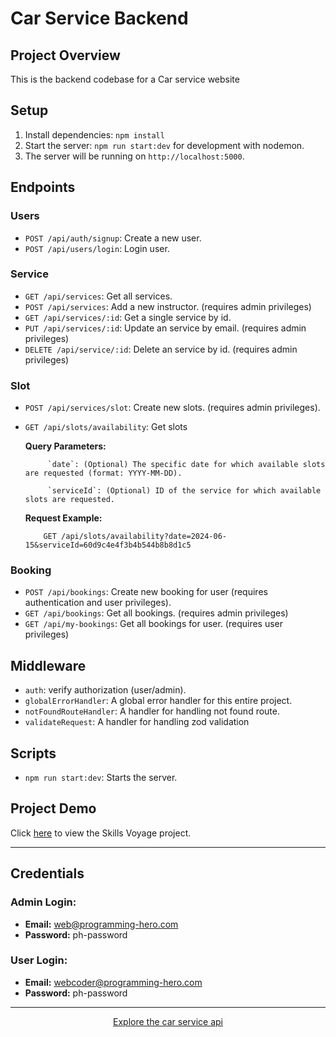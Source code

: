 # Car Service Backend

## Project Overview

This is the backend codebase for a Car service website

## Setup

1. Install dependencies: `npm install`
2. Start the server: `npm run start:dev` for development with nodemon.
3. The server will be running on `http://localhost:5000`.

<!--## Project Structure

- `src/config/db.js`: MongoDB connection setup.
- `src/routes/`: Contains route handlers for different entities (users, instructors, classes, payments, categories).
- `src/controllers/`: Controllers for each entity's CRUD operations.
- `src/middlewares/auth.js`: Authentication and authorization middleware.
- `app.js`: Main application file with configuration and route setup.
- `package.json`: Project metadata and dependencies.-->

## Endpoints

### Users

- `POST /api/auth/signup`: Create a new user.
- `POST /api/users/login`: Login user.

### Service

- `GET /api/services`: Get all services.
- `POST /api/services`: Add a new instructor. (requires admin privileges)
- `GET /api/services/:id`: Get a single service by id.
- `PUT /api/services/:id`: Update an service by email. (requires admin privileges)
- `DELETE /api/service/:id`: Delete an service by id. (requires admin privileges)

### Slot

- `POST /api/services/slot`: Create new slots. (requires admin privileges).
- `GET /api/slots/availability`: Get slots

  **Query Parameters:**

           `date`: (Optional) The specific date for which available slots are requested (format: YYYY-MM-DD).

           `serviceId`: (Optional) ID of the service for which available slots are requested.

  **Request Example:**

          GET /api/slots/availability?date=2024-06-15&serviceId=60d9c4e4f3b4b544b8b8d1c5

### Booking

- `POST /api/bookings`: Create new booking for user (requires authentication and user privileges).
- `GET /api/bookings`: Get all bookings. (requires admin privileges)
- `GET /api/my-bookings`: Get all bookings for user. (requires user privileges)

## Middleware

- `auth`: verify authorization (user/admin).
- `globalErrorHandler`: A global error handler for this entire project.
- `notFoundRouteHandler`: A handler for handling not found route.
- `validateRequest`: A handler for handling zod validation

## Scripts

- `npm run start:dev`: Starts the server.

## Project Demo

Click [here](https://car-service-pi.vercel.app/) to view the Skills Voyage project.

<!--For Frontend, click [here](https://github.com/the-pujon/skill-voyage-frontend).-->

---

## Credentials

### Admin Login:

- **Email:** web@programming-hero.com
- **Password:** ph-password

### User Login:

- **Email:** webcoder@programming-hero.com
- **Password:** ph-password

---

<div align="center">
  <a href="https://car-service-pi.vercel.app/">Explore the car service api</a>
</div>
